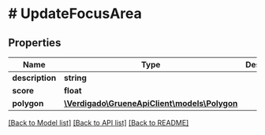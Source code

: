 # # UpdateFocusArea

## Properties

Name | Type | Description | Notes
------------ | ------------- | ------------- | -------------
**description** | **string** |  |
**score** | **float** |  |
**polygon** | [**\Verdigado\GrueneApiClient\models\Polygon**](Polygon.md) |  |

[[Back to Model list]](../../README.md#models) [[Back to API list]](../../README.md#endpoints) [[Back to README]](../../README.md)
